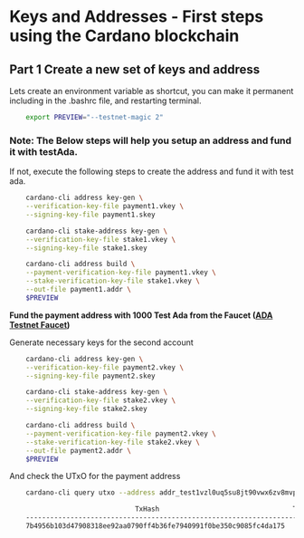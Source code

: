 # Keys and Addresses - First steps using the Cardano blockchain 

## Part 1 Create a new set of keys and address 
Lets create an environment variable as shortcut, you can make it permanent including in the .bashrc file, and restarting terminal.
```bash
    export PREVIEW="--testnet-magic 2"

```
### Note: The Below steps will help you setup an address and fund it with testAda.
If not, execute the following steps to create the address and fund it with test ada.
```bash
    cardano-cli address key-gen \
    --verification-key-file payment1.vkey \
    --signing-key-file payment1.skey

    cardano-cli stake-address key-gen \
    --verification-key-file stake1.vkey \
    --signing-key-file stake1.skey

    cardano-cli address build \
    --payment-verification-key-file payment1.vkey \
    --stake-verification-key-file stake1.vkey \
    --out-file payment1.addr \
    $PREVIEW
```   
 **Fund the payment address with 1000 Test Ada from the Faucet ([ADA Testnet Faucet](https://docs.cardano.org/cardano-testnet/tools/faucet/))**


Generate necessary keys for the second account
```bash
    cardano-cli address key-gen \
    --verification-key-file payment2.vkey \
    --signing-key-file payment2.skey

    cardano-cli stake-address key-gen \
    --verification-key-file stake2.vkey \
    --signing-key-file stake2.skey

    cardano-cli address build \
    --payment-verification-key-file payment2.vkey \
    --stake-verification-key-file stake2.vkey \
    --out-file payment2.addr \
    $PREVIEW
```

And check the UTxO for the payment address 
```bash    
    cardano-cli query utxo --address addr_test1vzl0uq5su8jt90vwx6zv8mvp9x7hf90pnylrhcnh3afyx4gcf747v --testnet-magic 2

                               TxHash                                 TxIx        Amount
    --------------------------------------------------------------------------------------
    7b4956b103d47908318ee92aa0790ff4b36fe7940991f0be350c9085fc4da175     1        100000000000 lovelace + TxOutDatumHashNone
```